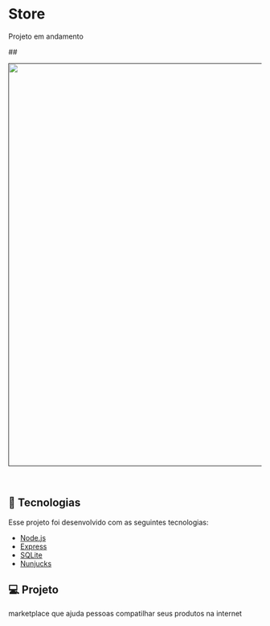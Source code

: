 # Store

<p>Projeto em andamento</p>
##

<p align="center">
  <a href="">
    <img src="store.gif" width="800">
  </a>
</p>


<br>



## 🚀 Tecnologias

Esse projeto foi desenvolvido com as seguintes tecnologias:

- [Node.js](https://nodejs.org/en/)
- [Express](https://expressjs.com/pt-br/)
- [SQLite](https://www.sqlite.org/index.html)
- [Nunjucks](https://mozilla.github.io/nunjucks/)

## 💻 Projeto

 marketplace que ajuda pessoas compatilhar seus produtos na internet
